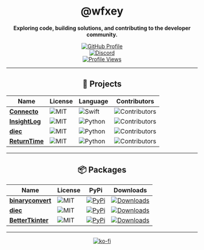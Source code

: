 <div align="center">

# @wfxey

**Exploring code, building solutions, and contributing to the developer community.**

[![GitHub Profile](https://img.shields.io/badge/GitHub-Profile-blue?logo=github&style=flat-square)](https://github.com/wfxey)  
[![Discord](https://img.shields.io/badge/Discord-5865F2?style=flat&logo=discord&logoColor=white)](https://discord.gg/7TcrSp39Kj)  
[![Profile Views](https://komarev.com/ghpvc/?username=wfxey&color=red&style=flat-square)](https://github.com/wfxey)

---

## 📁 Projects

| **Name** | **License** | **Language** | **Contributors** |
|----------|-------------|--------------|-------------------|
| [**Connecto**](https://github.com/VelisCore/Connecto) | ![MIT](https://img.shields.io/badge/License-MIT-yellow.svg) | ![Swift](https://img.shields.io/badge/Swift-F05138?style=flat&logo=swift&logoColor=white) | ![Contributors](https://img.shields.io/github/contributors-anon/VelisCore/Connecto) |
| [**InsightLog**](https://github.com/VelisCore/InsightLog) | ![MIT](https://img.shields.io/badge/License-MIT-yellow.svg) | ![Python](https://img.shields.io/badge/Python-14354C?style=flat&logo=python&logoColor=white) | ![Contributors](https://img.shields.io/github/contributors-anon/VelisCore/InsightLog) |
| [**diec**](https://github.com/VelisCore/diec) | ![MIT](https://img.shields.io/badge/License-MIT-yellow.svg) | ![Python](https://img.shields.io/badge/Python-14354C?style=flat&logo=python&logoColor=white) | ![Contributors](https://img.shields.io/github/contributors-anon/VelisCore/diec) |
| [**ReturnTime**](https://github.com/VelisCore/ReturnTime) | ![MIT](https://img.shields.io/badge/License-MIT-yellow.svg) | ![Python](https://img.shields.io/badge/Python-14354C?style=flat&logo=python&logoColor=white) | ![Contributors](https://img.shields.io/github/contributors-anon/VelisCore/ReturnTime) |

---

## 📦 Packages

| **Name** | **License** | **PyPi** | **Downloads** |
|----------|-------------|----------|---------------|
| [**binaryconvert**](https://github.com/wfxey/binaryconvert) | ![MIT](https://img.shields.io/badge/License-MIT-blue) | [![PyPi](https://img.shields.io/badge/PyPi%20Link-FFFF00)](https://pypi.org/project/binaryconvert/) | [![Downloads](https://static.pepy.tech/badge/binaryconvert)](https://pepy.tech/projects/binaryconvert) |
| [**diec**](https://github.com/VelisCore/diec) | ![MIT](https://img.shields.io/badge/License-MIT-blue) | [![PyPi](https://img.shields.io/badge/PyPi%20Link-FFFF00)](https://pypi.org/project/diec/) | [![Downloads](https://static.pepy.tech/badge/diec)](https://pepy.tech/projects/diec) |
| [**BetterTkinter**](https://github.com/VelisCore/BetterTkinter) | ![MIT](https://img.shields.io/badge/License-MIT-blue) | [![PyPi](https://img.shields.io/badge/PyPi%20Link-FFFF00)](https://pypi.org/project/BetterTkinter/) | [![Downloads](https://static.pepy.tech/badge/bettertkinter)](https://pepy.tech/projects/BetterTkinter) |

---
[![ko-fi](https://ko-fi.com/img/githubbutton_sm.svg)](https://ko-fi.com/L3L117PNKO)
</div>
